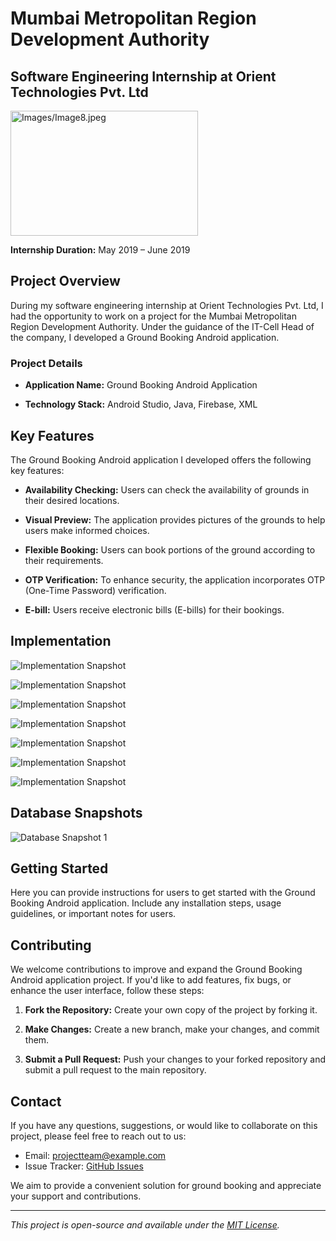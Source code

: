 # Mumbai Metropolitan Region Development Authority

## Software Engineering Internship at Orient Technologies Pvt. Ltd



<img src="Images/Image8.jpeg" alt="Images/Image8.jpeg" width="300" height="200">

**Internship Duration:** May 2019 – June 2019

## Project Overview

During my software engineering internship at Orient Technologies Pvt. Ltd, I had the opportunity to work on a project for the Mumbai Metropolitan Region Development Authority. Under the guidance of the IT-Cell Head of the company, I developed a Ground Booking Android application.

### Project Details

- **Application Name:** Ground Booking Android Application

- **Technology Stack:** Android Studio, Java, Firebase, XML

## Key Features

The Ground Booking Android application I developed offers the following key features:

- **Availability Checking:** Users can check the availability of grounds in their desired locations.

- **Visual Preview:** The application provides pictures of the grounds to help users make informed choices.

- **Flexible Booking:** Users can book portions of the ground according to their requirements.

- **OTP Verification:** To enhance security, the application incorporates OTP (One-Time Password) verification.

- **E-bill:** Users receive electronic bills (E-bills) for their bookings.

## Implementation

![Implementation Snapshot](Images/Image9.jpeg)

![Implementation Snapshot](Images/Image7.jpeg)

![Implementation Snapshot](Images/Image4.jpeg)

![Implementation Snapshot](Images/Image5.jpeg)

![Implementation Snapshot](Images/Image6.jpeg)

![Implementation Snapshot](Images/Image3.jpeg)

![Implementation Snapshot](Images/Image2.jpeg)

## Database Snapshots

![Database Snapshot 1](Images/Image1.jpeg)

## Getting Started

Here you can provide instructions for users to get started with the Ground Booking Android application. Include any installation steps, usage guidelines, or important notes for users.

## Contributing

We welcome contributions to improve and expand the Ground Booking Android application project. If you'd like to add features, fix bugs, or enhance the user interface, follow these steps:

1. **Fork the Repository:** Create your own copy of the project by forking it.

2. **Make Changes:** Create a new branch, make your changes, and commit them.

3. **Submit a Pull Request:** Push your changes to your forked repository and submit a pull request to the main repository.

## Contact

If you have any questions, suggestions, or would like to collaborate on this project, please feel free to reach out to us:

- Email: projectteam@example.com
- Issue Tracker: [GitHub Issues](https://github.com/your-username/project-repo/issues)

We aim to provide a convenient solution for ground booking and appreciate your support and contributions.

---

*This project is open-source and available under the [MIT License](LICENSE.md).*
